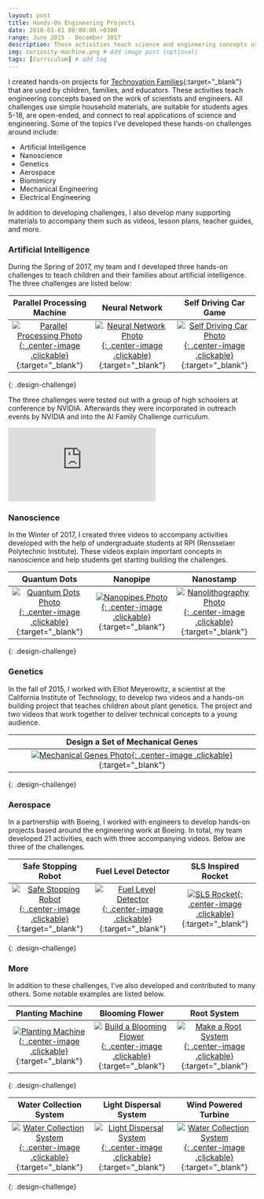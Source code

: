 ```yaml
---
layout: post
title: Hands-On Engineering Projects
date: 2018-01-01 00:00:00 +0300
range: June 2015 - December 2017
description: These activities teach science and engineering concepts using everyday materials.
img: curiosity-machine.png # Add image post (optional)
tags: [Curriculum] # add tag
---
```


I created hands-on projects for [Technovation Families](https://www.curiositymachine.org/challenges/){:target="\_blank"} that are used by children, families, and educators. These activities teach engineering concepts based on the work of scientists and engineers. All challenges use simple household materials, are suitable for students ages 5-18, are open-ended, and connect to real applications of science and engineering. Some of the topics I’ve developed these hands-on challenges around include:

- Artificial Intelligence
- Nanoscience
- Genetics
- Aerospace
- Biomimicry
- Mechanical Engineering
- Electrical Engineering

In addition to developing challenges, I also develop many supporting materials to accompany them such as videos, lesson plans, teacher guides, and more.

### Artificial Intelligence

During the Spring of 2017, my team and I developed three hands-on challenges to teach children and their families about artificial intelligence. The three challenges are listed below:

|                                                                             Parallel Processing Machine                                                                              |                                                                               Neural Network                                                                               |                                                                             Self Driving Car Game                                                                              |
| :----------------------------------------------------------------------------------------------------------------------------------------------------------------------------------: | :------------------------------------------------------------------------------------------------------------------------------------------------------------------------: | :----------------------------------------------------------------------------------------------------------------------------------------------------------------------------: |
| [![Parallel Processing Photo]({{site.baseurl}}/assets/img/parallel-processing.jpg){: .center-image .clickable}](https://www.curiositymachine.org/challenges/127/){:target="\_blank"} | [![Neural Network Photo]({{site.baseurl}}/assets/img/neural-network.jpg){: .center-image .clickable}](https://www.curiositymachine.org/challenges/126/){:target="\_blank"} | [![Self Driving Car Photo]({{site.baseurl}}/assets/img/self-driving-car.png){: .center-image .clickable}](https://www.curiositymachine.org/challenges/125/){:target="\_blank"} |

{: .design-challenge}

The three challenges were tested out with a group of high schoolers at conference by NVIDIA. Afterwards they were incorporated in outreach events by NVIDIA and into the AI Family Challenge curriculum.

<iframe src="https://www.youtube.com/embed/xGOIJXcy55s" frameborder="0" gesture="media" allow="encrypted-media" allowfullscreen class="center-image"></iframe>

### Nanoscience

In the Winter of 2017, I created three videos to accompany activities developed with the help of undergraduate students at RPI (Rensselaer Polytechnic Institute). These videos explain important concepts in nanoscience and help students get starting building the challenges.

|                                                                              Quantum Dots                                                                              |                                                                            Nanopipe                                                                             |                                                                               Nanostamp                                                                               |
| :--------------------------------------------------------------------------------------------------------------------------------------------------------------------: | :-------------------------------------------------------------------------------------------------------------------------------------------------------------: | :-------------------------------------------------------------------------------------------------------------------------------------------------------------------: |
| [![Quantum Dots Photo]({{site.baseurl}}/assets/img/quantum-dots.png){: .center-image .clickable}](https://www.curiositymachine.org/challenges/128/){:target="\_blank"} | [![Nanopipes Photo]({{site.baseurl}}/assets/img/nanopipe.png){: .center-image .clickable}](https://www.curiositymachine.org/challenges/129/){:target="\_blank"} | [![Nanolithography Photo]({{site.baseurl}}/assets/img/nanolith.png){: .center-image .clickable}](https://www.curiositymachine.org/challenges/161/){:target="\_blank"} |

{: .design-challenge}

### Genetics

In the fall of 2015, I worked with Elliot Meyerowitz, a scientist at the California Institute of Technology, to develop two videos and a hands-on building project that teaches children about plant genetics. The project and two videos that work together to deliver technical concepts to a young audience.

| Design a Set of Mechanical Genes
|:-------------------:|
| [![Mechanical Genes Photo]({{site.baseurl}}/assets/img/mechanical-genes.png){: .center-image .clickable}](https://www.curiositymachine.org/challenges/106/){:target="\_blank"} |
{: .design-challenge}

### Aerospace

In a partnership with Boeing, I worked with engineers to develop hands-on projects based around the engineering work at Boeing. In total, my team developed 21 activities, each with three accompanying videos. Below are three of the challenges.

|                                                                           Safe Stopping Robot                                                                            |                                                                          Fuel Level Detector                                                                          |                                                                     SLS Inspired Rocket                                                                      |
| :----------------------------------------------------------------------------------------------------------------------------------------------------------------------: | :-------------------------------------------------------------------------------------------------------------------------------------------------------------------: | :----------------------------------------------------------------------------------------------------------------------------------------------------------: |
| [![Safe Stopping Robot]({{site.baseurl}}/assets/img/safe-stopping.png){: .center-image .clickable}](https://www.curiositymachine.org/challenges/109/){:target="\_blank"} | [![Fuel Level Detector]({{site.baseurl}}/assets/img/fuel-level.png){: .center-image .clickable}](https://www.curiositymachine.org/challenges/116/){:target="\_blank"} | [![SLS Rocket]({{site.baseurl}}/assets/img/sls-rocket.png){: .center-image .clickable}](https://www.curiositymachine.org/challenges/117/){:target="\_blank"} |

{: .design-challenge}

### More

In addition to these challenges, I've also developed and contributed to many others. Some notable examples are listed below.

|                                                                             Planting Machine                                                                             |                                                                                Blooming Flower                                                                                |                                                                          Root System                                                                           |
| :----------------------------------------------------------------------------------------------------------------------------------------------------------------------: | :---------------------------------------------------------------------------------------------------------------------------------------------------------------------------: | :------------------------------------------------------------------------------------------------------------------------------------------------------------: |
| [![Planting Machine]({{site.baseurl}}/assets/img/planting-machine.png){: .center-image .clickable}](https://www.curiositymachine.org/challenges/121/){:target="\_blank"} | [![Build a Blooming Flower]({{site.baseurl}}/assets/img/blooming-flower.png){: .center-image .clickable}](https://www.curiositymachine.org/challenges/68/){:target="\_blank"} | [![Make a Root System]({{site.baseurl}}/assets/img/roots.png){: .center-image .clickable}](https://www.curiositymachine.org/challenges/61/){:target="\_blank"} |

{: .design-challenge}

|                                                                            Water Collection System                                                                             |                                                                            Light Dispersal System                                                                             |                                                                            Wind Powered Turbine                                                                             |
| :----------------------------------------------------------------------------------------------------------------------------------------------------------------------------: | :---------------------------------------------------------------------------------------------------------------------------------------------------------------------------: | :-------------------------------------------------------------------------------------------------------------------------------------------------------------------------: |
| [![Water Collection System]({{site.baseurl}}/assets/img/water-collection.png){: .center-image .clickable}](https://www.curiositymachine.org/challenges/122){:target="\_blank"} | [![Light Dispersal System]({{site.baseurl}}/assets/img/light-dispersal.png){: .center-image .clickable}](https://www.curiositymachine.org/challenges/124/){:target="\_blank"} | [![Water Collection System]({{site.baseurl}}/assets/img/wind-turbine.png){: .center-image .clickable}](https://www.curiositymachine.org/challenges/123/){:target="\_blank"} |

{: .design-challenge}

